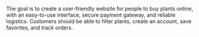 The goal is to create a user-friendly website for people to buy plants online, with an easy-to-use interface, secure payment gateway, and reliable logistics. Customers should be able to filter plants, create an account, save favorites, and track orders.
